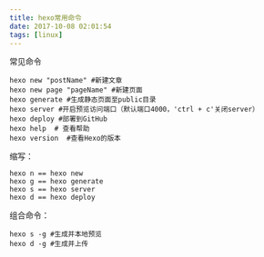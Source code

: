 ```yaml
---
title: hexo常用命令
date: 2017-10-08 02:01:54
tags: [linux]
---
```


常见命令

	hexo new "postName" #新建文章
	hexo new page "pageName" #新建页面
	hexo generate #生成静态页面至public目录
	hexo server #开启预览访问端口（默认端口4000，'ctrl + c'关闭server）
	hexo deploy #部署到GitHub
	hexo help  # 查看帮助
	hexo version  #查看Hexo的版本


缩写：

	hexo n == hexo new
	hexo g == hexo generate
	hexo s == hexo server
	hexo d == hexo deploy

组合命令：

	hexo s -g #生成并本地预览
	hexo d -g #生成并上传
